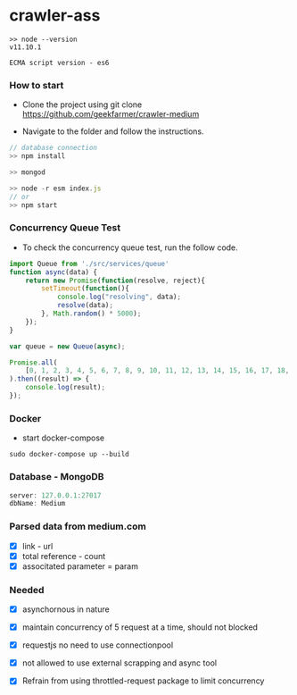 # crawler-ass

```shell
>> node --version
v11.10.1

ECMA script version - es6
```
### How to start

* Clone the project using git clone https://github.com/geekfarmer/crawler-medium

* Navigate to the folder and follow the instructions.

```javascript
// database connection
>> npm install

>> mongod

>> node -r esm index.js
// or
>> npm start
```
### Concurrency Queue Test

* To check the concurrency queue test, run the follow code.

```javascript
import Queue from './src/services/queue'
function async(data) {
    return new Promise(function(resolve, reject){
        setTimeout(function(){
            console.log("resolving", data);
            resolve(data);
        }, Math.random() * 5000);
    });
}

var queue = new Queue(async);

Promise.all(
    [0, 1, 2, 3, 4, 5, 6, 7, 8, 9, 10, 11, 12, 13, 14, 15, 16, 17, 18, 19, 20, 21, 22, 23, 24, 25, 26, 27, 28, 29, 30, 31, 32, 33, 34, 35, 36, 37, 38, 39, 40, 41, 42, 43, 44, 45, 46, 47, 48, 49, 50].map(queue.push.bind(queue))
).then((result) => {
    console.log(result); 
});

```
### Docker

* start docker-compose
```
sudo docker-compose up --build
```

### Database - MongoDB
```javascript
server: 127.0.0.1:27017
dbName: Medium
```

### Parsed data from medium.com

- [x] link - url
- [x] total reference - count
- [x] associtated parameter = param

### Needed 

- [x] asynchornous in nature
- [x] maintain concurrency of 5 request at a time, should not blocked
- [x] requestjs no need to use connectionpool
- [x] not allowed to use external scrapping and async tool
- [x] Refrain from using throttled-request package to limit concurrency



